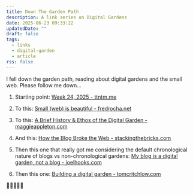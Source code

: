 ```yaml
---
title: Down The Garden Path
description: A link series on Digital Gardens
date: 2025-06-23 09:33:22
updatedDate: ""
draft: false
tags:
  - links
  - digital-garden
  - article
rss: false
---
```

I fell down the garden path, reading about digital gardens and the small web. Please follow me down...

1. Starting point: [Week 24, 2025 - ttntm.me](https://ttntm.me/likes/2025-w24/)
2. To this: [Small (web) is beautiful - fredrocha.net](https://fredrocha.net/2025/05/21/small-web-is-beautiful/)

3. To this: [A Brief History & Ethos of the Digital Garden - maggieappleton.com](https://maggieappleton.com/garden-history/)

4. And this: [How the Blog Broke the Web - stackingthebricks.com](https://stackingthebricks.com/how-blogs-broke-the-web/)

5. Then this one that really got me considering the default chronological nature of blogs vs non-chronological gardens: [My blog is a digital garden, not a blog - joelhooks.com](https://joelhooks.com/digital-garden/)

6. Then this one: [Building a digital garden - tomcritchlow.com](https://tomcritchlow.com/2019/02/17/building-digital-garden/)


🌿🥬🍅🥕🍂
